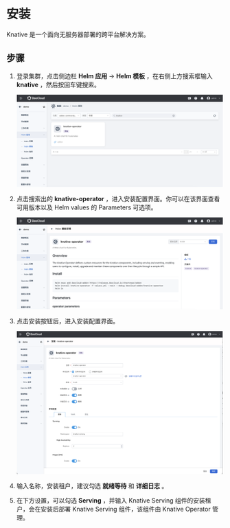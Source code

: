 # 安装

Knative 是一个面向无服务器部署的跨平台解决方案。

## 步骤

1. 登录集群，点击侧边栏 __Helm 应用__ -> __Helm 模板__ ，在右侧上方搜索框输入 __knative__ ，然后按回车键搜索。

    ![Install-1](../../images/knative-install-1.png)

2. 点击搜索出的 __knative-operator__ ，进入安装配置界面。你可以在该界面查看可用版本以及 Helm values 的 Parameters 可选项。

    ![Install-2](../../images/knative-install-2.png)

3. 点击安装按钮后，进入安装配置界面。

    ![Install-3](../../images/knative-install-3.png)

4. 输入名称，安装租户，建议勾选 __就绪等待__ 和 __详细日志__ 。

5. 在下方设置，可以勾选 __Serving__ ，并输入 Knative Serving 组件的安装租户，会在安装后部署 Knative Serving 组件，该组件由 Knative Operator 管理。
